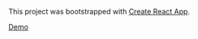 This project was bootstrapped with [Create React App](https://github.com/facebookincubator/create-react-app).

[Demo](https://sirAbramstine.github.io/chat-app)
